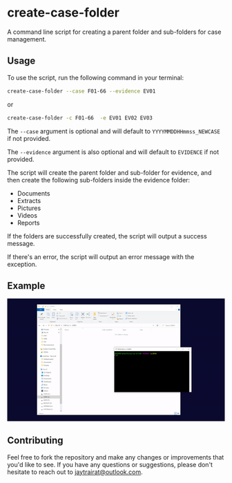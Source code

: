 # create-case-folder

A command line script for creating a parent folder and sub-folders for case management.

## Usage

To use the script, run the following command in your terminal:

```sh
create-case-folder --case F01-66 --evidence EV01
```

or

```sh
create-case-folder -c F01-66  -e EV01 EV02 EV03 
```


The `--case` argument is optional and will default to `YYYYMMDDHHmmss_NEWCASE` if not provided. 

The `--evidence` argument is also optional and will default to `EVIDENCE` if not provided.

The script will create the parent folder and sub-folder for evidence, and then create the following sub-folders inside the evidence folder:

- Documents
- Extracts
- Pictures
- Videos
- Reports

If the folders are successfully created, the script will output a success message.

If there's an error, the script will output an error message with the exception.

## Example
![Example](https://raw.githubusercontent.com/jaytrairat/python-create-case-folder/main/assets/demo.gif)

## Contributing

Feel free to fork the repository and make any changes or improvements that you'd like to see. If you have any questions or suggestions, please don't hesitate to reach out to jaytrairat@outlook.com.
